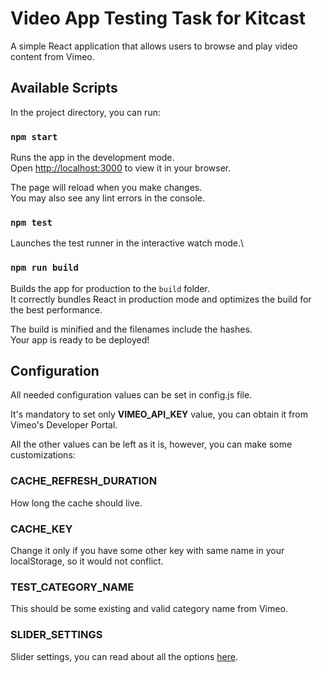 # Video App Testing Task for Kitcast

A simple React application that allows users to browse and play video content from Vimeo.

## Available Scripts

In the project directory, you can run:

### `npm start`

Runs the app in the development mode.\
Open [http://localhost:3000](http://localhost:3000) to view it in your browser.

The page will reload when you make changes.\
You may also see any lint errors in the console.

### `npm test`

Launches the test runner in the interactive watch mode.\

### `npm run build`

Builds the app for production to the `build` folder.\
It correctly bundles React in production mode and optimizes the build for the best performance.

The build is minified and the filenames include the hashes.\
Your app is ready to be deployed!

## Configuration

All needed configuration values can be set in config.js file.

It's mandatory to set only **VIMEO_API_KEY** value, you can obtain it from Vimeo's Developer Portal.

All the other values can be left as it is, however, you can make some customizations:

### CACHE_REFRESH_DURATION

How long the cache should live.

### CACHE_KEY

Change it only if you have some other key with same name in your localStorage, so it would not conflict.

### TEST_CATEGORY_NAME

This should be some existing and valid category name from Vimeo.

### SLIDER_SETTINGS

Slider settings, you can read about all the options [here](https://react-slick.neostack.com/docs/api).
